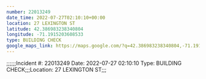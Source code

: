 ```yaml
---
number: 22013249
date_time: 2022-07-27T02:10:10+00:00
location: 27 LEXINGTON ST
latitude: 42.386983238340804
longitude: -71.1915203608533
type: BUILDING CHECK
google_maps_link: https://maps.google.com/?q=42.386983238340804,-71.1915203608533
---
```


;;;;;;Incident #: 22013249  Date: 2022-07-27 02:10:10   Type: BUILDING CHECK;;;Location: 27 LEXINGTON ST;;;
